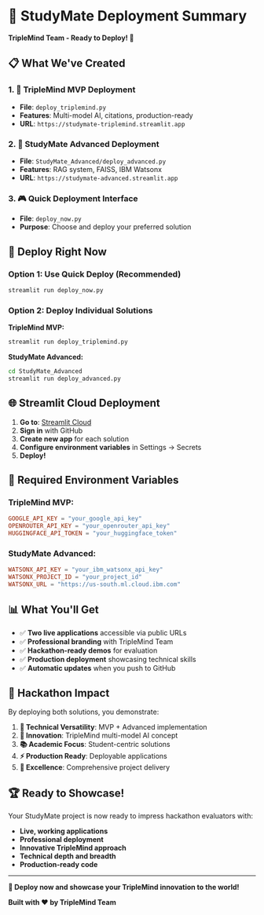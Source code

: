 # 🚀 StudyMate Deployment Summary

**TripleMind Team - Ready to Deploy! 🎯**

## 📋 **What We've Created**

### 1. **🧠 TripleMind MVP Deployment**
- **File**: `deploy_triplemind.py`
- **Features**: Multi-model AI, citations, production-ready
- **URL**: `https://studymate-triplemind.streamlit.app`

### 2. **🚀 StudyMate Advanced Deployment**
- **File**: `StudyMate_Advanced/deploy_advanced.py`
- **Features**: RAG system, FAISS, IBM Watsonx
- **URL**: `https://studymate-advanced.streamlit.app`

### 3. **🎮 Quick Deployment Interface**
- **File**: `deploy_now.py`
- **Purpose**: Choose and deploy your preferred solution

## 🚀 **Deploy Right Now**

### **Option 1: Use Quick Deploy (Recommended)**
```bash
streamlit run deploy_now.py
```

### **Option 2: Deploy Individual Solutions**

**TripleMind MVP:**
```bash
streamlit run deploy_triplemind.py
```

**StudyMate Advanced:**
```bash
cd StudyMate_Advanced
streamlit run deploy_advanced.py
```

## 🌐 **Streamlit Cloud Deployment**

1. **Go to**: [Streamlit Cloud](https://streamlit.io/cloud)
2. **Sign in** with GitHub
3. **Create new app** for each solution
4. **Configure environment variables** in Settings → Secrets
5. **Deploy!**

## 🔑 **Required Environment Variables**

### **TripleMind MVP:**
```toml
GOOGLE_API_KEY = "your_google_api_key"
OPENROUTER_API_KEY = "your_openrouter_api_key"
HUGGINGFACE_API_TOKEN = "your_huggingface_token"
```

### **StudyMate Advanced:**
```toml
WATSONX_API_KEY = "your_ibm_watsonx_api_key"
WATSONX_PROJECT_ID = "your_project_id"
WATSONX_URL = "https://us-south.ml.cloud.ibm.com"
```

## 📊 **What You'll Get**

- ✅ **Two live applications** accessible via public URLs
- ✅ **Professional branding** with TripleMind Team
- ✅ **Hackathon-ready demos** for evaluation
- ✅ **Production deployment** showcasing technical skills
- ✅ **Automatic updates** when you push to GitHub

## 🎯 **Hackathon Impact**

By deploying both solutions, you demonstrate:

1. **🚀 Technical Versatility**: MVP + Advanced implementation
2. **🧠 Innovation**: TripleMind multi-model AI concept
3. **📚 Academic Focus**: Student-centric solutions
4. **⚡ Production Ready**: Deployable applications
5. **🎯 Excellence**: Comprehensive project delivery

## 🏆 **Ready to Showcase!**

Your StudyMate project is now ready to impress hackathon evaluators with:

- **Live, working applications**
- **Professional deployment**
- **Innovative TripleMind approach**
- **Technical depth and breadth**
- **Production-ready code**

---

**🚀 Deploy now and showcase your TripleMind innovation to the world!**

**Built with ❤️ by TripleMind Team**
